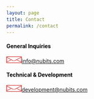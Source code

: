 ```yaml
---
layout: page
title: Contact
permalink: /contact
---
```

<h4 style="color:#000">General Inquiries</h4>
<p><a href="mailto:info@nubits.com"><img src="/assets/img/icon-mail.svg" width="40" height="17">info@nubits.com</a></p>

<h4 style="color:#000">Technical & Development</h4>
<p><a href="mailto:development@nubits.com"><img src="/assets/img/icon-mail.svg" width="40" height="17">development@nubits.com</a></p>
